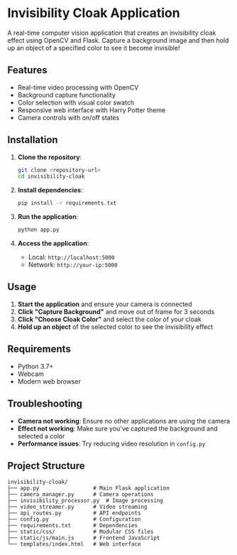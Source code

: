 # Invisibility Cloak Application

A real-time computer vision application that creates an invisibility cloak effect using OpenCV and Flask. Capture a background image and then hold up an object of a specified color to see it become invisible!

## Features

- Real-time video processing with OpenCV
- Background capture functionality
- Color selection with visual color swatch
- Responsive web interface with Harry Potter theme
- Camera controls with on/off states

## Installation

1. **Clone the repository**:

   ```bash
   git clone <repository-url>
   cd invisibility-cloak
   ```

2. **Install dependencies**:

   ```bash
   pip install -r requirements.txt
   ```

3. **Run the application**:

   ```bash
   python app.py
   ```

4. **Access the application**:
   - Local: `http://localhost:5000`
   - Network: `http://your-ip:5000`

## Usage

1. **Start the application** and ensure your camera is connected
2. **Click "Capture Background"** and move out of frame for 3 seconds
3. **Click "Choose Cloak Color"** and select the color of your cloak
4. **Hold up an object** of the selected color to see the invisibility effect

## Requirements

- Python 3.7+
- Webcam
- Modern web browser

## Troubleshooting

- **Camera not working**: Ensure no other applications are using the camera
- **Effect not working**: Make sure you've captured the background and selected a color
- **Performance issues**: Try reducing video resolution in `config.py`

## Project Structure

```
invisibility-cloak/
├── app.py                 # Main Flask application
├── camera_manager.py      # Camera operations
├── invisibility_processor.py  # Image processing
├── video_streamer.py      # Video streaming
├── api_routes.py          # API endpoints
├── config.py              # Configuration
├── requirements.txt       # Dependencies
├── static/css/            # Modular CSS files
├── static/js/main.js      # Frontend JavaScript
└── templates/index.html   # Web interface
```
